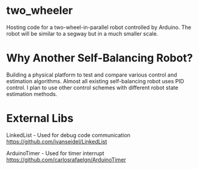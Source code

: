 # two_wheeler
Hosting code for a two-wheel-in-parallel robot controlled by Arduino. The robot will be similar to a segway but in a much smaller scale.

# Why Another Self-Balancing Robot?
Building a physical platform to test and compare various control and estimation algorithms. Almost all existing self-balancing robot uses PID control. I plan to use other control schemes with different robot state estimation methods.

# External Libs
LinkedList - Used for debug code communication
https://github.com/ivanseidel/LinkedList

ArduinoTimer - Used for timer interrupt
https://github.com/carlosrafaelgn/ArduinoTimer
